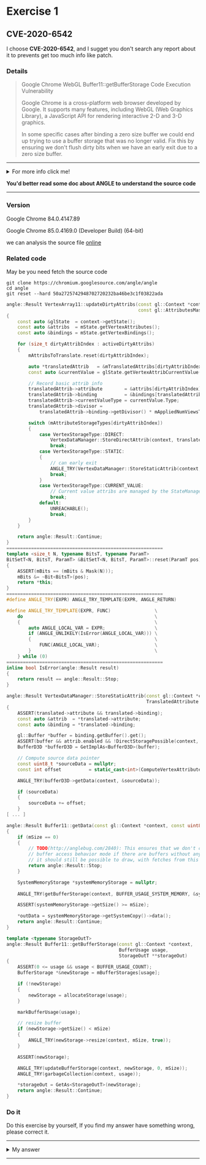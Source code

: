 # Exercise 1

## CVE-2020-6542
I choose **CVE-2020-6542**, and I sugget you don't search any report about it to prevents get too much info like patch.


### Details

> Google Chrome WebGL Buffer11::getBufferStorage Code Execution Vulnerability
>
> Google Chrome is a cross-platform web browser developed by Google. It supports many features, including WebGL (Web Graphics Library), a JavaScript API for rendering interactive 2-D and 3-D graphics.
>
> In some specific cases after binding a zero size buffer we could end up trying to use a buffer storage that was no longer valid. Fix this by ensuring we don't flush dirty bits when we have an early exit due to a zero size buffer. 

---------
<details>
  <summary>For more info click me!</summary>

   Chromium crashes inside the `Buffer11::getBufferStorage` function. This is because newStorage element points to previously freed memory, leading to a use-after-free vulnerability.
</details>

**You'd better read some doc about ANGLE to understand the source code**

--------

### Version

Google Chrome  84.0.4147.89

Google Chrome  85.0.4169.0 (Developer Build) (64-bit)

we can analysis the source file [online](https://chromium.googlesource.com/angle/angle/+/034a8b3f3c5c8e7e1629b8ac88cadb72ea68cf23/src/libANGLE/renderer/d3d/d3d11/VertexArray11.cpp#246)

### Related code

May be you need fetch the source code
```
git clone https://chromium.googlesource.com/angle/angle
cd angle
git reset --hard 50a2725742948702720232ba46be3c1f03822ada
```
```c++
angle::Result VertexArray11::updateDirtyAttribs(const gl::Context *context,
                                                const gl::AttributesMask &activeDirtyAttribs)
{
    const auto &glState  = context->getState();
    const auto &attribs  = mState.getVertexAttributes();
    const auto &bindings = mState.getVertexBindings();

    for (size_t dirtyAttribIndex : activeDirtyAttribs)
    {
        mAttribsToTranslate.reset(dirtyAttribIndex);

        auto *translatedAttrib   = &mTranslatedAttribs[dirtyAttribIndex];
        const auto &currentValue = glState.getVertexAttribCurrentValue(dirtyAttribIndex);

        // Record basic attrib info
        translatedAttrib->attribute        = &attribs[dirtyAttribIndex];
        translatedAttrib->binding          = &bindings[translatedAttrib->attribute->bindingIndex];
        translatedAttrib->currentValueType = currentValue.Type;
        translatedAttrib->divisor =
            translatedAttrib->binding->getDivisor() * mAppliedNumViewsToDivisor;

        switch (mAttributeStorageTypes[dirtyAttribIndex])
        {
            case VertexStorageType::DIRECT:
                VertexDataManager::StoreDirectAttrib(context, translatedAttrib);
                break;
            case VertexStorageType::STATIC:
            {
              	// can early exit
                ANGLE_TRY(VertexDataManager::StoreStaticAttrib(context, translatedAttrib));
                break;
            }
            case VertexStorageType::CURRENT_VALUE:
                // Current value attribs are managed by the StateManager11.
                break;
            default:
                UNREACHABLE();
                break;
        }
    }

    return angle::Result::Continue;
}
=========================================================
template <size_t N, typename BitsT, typename ParamT>
BitSetT<N, BitsT, ParamT> &BitSetT<N, BitsT, ParamT>::reset(ParamT pos)
{
    ASSERT(mBits == (mBits & Mask(N)));
    mBits &= ~Bit<BitsT>(pos);
    return *this;
}
=========================================================
#define ANGLE_TRY(EXPR) ANGLE_TRY_TEMPLATE(EXPR, ANGLE_RETURN)

#define ANGLE_TRY_TEMPLATE(EXPR, FUNC)                \
    do                                                \
    {                                                 \
        auto ANGLE_LOCAL_VAR = EXPR;                  \
        if (ANGLE_UNLIKELY(IsError(ANGLE_LOCAL_VAR))) \
        {                                             \
            FUNC(ANGLE_LOCAL_VAR);                    \
        }                                             \
    } while (0)
=========================================================
inline bool IsError(angle::Result result)
{
    return result == angle::Result::Stop;
}
```
```c++
angle::Result VertexDataManager::StoreStaticAttrib(const gl::Context *context,
                                                   TranslatedAttribute *translated)
{
    ASSERT(translated->attribute && translated->binding);
    const auto &attrib  = *translated->attribute;
    const auto &binding = *translated->binding;

    gl::Buffer *buffer = binding.getBuffer().get();
    ASSERT(buffer && attrib.enabled && !DirectStoragePossible(context, attrib, binding));
    BufferD3D *bufferD3D = GetImplAs<BufferD3D>(buffer);

    // Compute source data pointer
    const uint8_t *sourceData = nullptr;
    const int offset          = static_cast<int>(ComputeVertexAttributeOffset(attrib, binding));

    ANGLE_TRY(bufferD3D->getData(context, &sourceData));

    if (sourceData)
    {
        sourceData += offset;
    }
[ ... ]
```

```c++
angle::Result Buffer11::getData(const gl::Context *context, const uint8_t **outData)
{
    if (mSize == 0)
    {
        // TODO(http://anglebug.com/2840): This ensures that we don't crash or assert in robust
        // buffer access behavior mode if there are buffers without any data. However, technically
        // it should still be possible to draw, with fetches from this buffer returning zero.
        return angle::Result::Stop;
    }

    SystemMemoryStorage *systemMemoryStorage = nullptr;
  	
    ANGLE_TRY(getBufferStorage(context, BUFFER_USAGE_SYSTEM_MEMORY, &systemMemoryStorage));

    ASSERT(systemMemoryStorage->getSize() >= mSize);

    *outData = systemMemoryStorage->getSystemCopy()->data();
    return angle::Result::Continue;
}
```

```c++
template <typename StorageOutT>
angle::Result Buffer11::getBufferStorage(const gl::Context *context,
                                         BufferUsage usage,
                                         StorageOutT **storageOut)
{
    ASSERT(0 <= usage && usage < BUFFER_USAGE_COUNT);
    BufferStorage *&newStorage = mBufferStorages[usage];

    if (!newStorage)
    {
        newStorage = allocateStorage(usage);
    }

    markBufferUsage(usage);

    // resize buffer
    if (newStorage->getSize() < mSize)
    {
        ANGLE_TRY(newStorage->resize(context, mSize, true));
    }

    ASSERT(newStorage);

    ANGLE_TRY(updateBufferStorage(context, newStorage, 0, mSize));
    ANGLE_TRY(garbageCollection(context, usage));

    *storageOut = GetAs<StorageOutT>(newStorage);
    return angle::Result::Continue;
}
```


### Do it

Do this exercise by yourself, If you find my answer have something wrong, please correct it.

---------
<details>
  <summary>My answer</summary>

  The answer I write is incomplete, the following answer doesn't mention the reletion between patch and uaf -_-. Recently I have no time to debug PoC to get the truely answer. So I hope you can correct this.

  patch:
  ```diff
diff --git a/src/libANGLE/renderer/d3d/d3d11/VertexArray11.cpp b/src/libANGLE/renderer/d3d/d3d11/VertexArray11.cpp
index 6bb0bf8..a5f8b6a 100644
--- a/src/libANGLE/renderer/d3d/d3d11/VertexArray11.cpp
+++ b/src/libANGLE/renderer/d3d/d3d11/VertexArray11.cpp
@@ -253,8 +253,6 @@
 
     for (size_t dirtyAttribIndex : activeDirtyAttribs)
     {
-        mAttribsToTranslate.reset(dirtyAttribIndex);
-
         auto *translatedAttrib   = &mTranslatedAttribs[dirtyAttribIndex];
         const auto &currentValue = glState.getVertexAttribCurrentValue(dirtyAttribIndex);
 
@@ -282,6 +280,9 @@
                 UNREACHABLE();
                 break;
         }
+
+        // Make sure we reset the dirty bit after the switch because STATIC can early exit.
+        mAttribsToTranslate.reset(dirtyAttribIndex);
     }
 
     return angle::Result::Continue;
  ```
  doc about [dirty bits](https://chromium.googlesource.com/angle/angle/+/50a2725742948702720232ba46be3c1f03822ada/doc/DirtyBits.md)
  
  ```c++
    angle::Result Buffer11::getData(const gl::Context *context, const uint8_t **outData)
    {
        if (mSize == 0)
        {
            return angle::Result::Stop;  [1]
        }
        SystemMemoryStorage *systemMemoryStorage = nullptr;
        // call getBufferStorage
        ANGLE_TRY(getBufferStorage(context, BUFFER_USAGE_SYSTEM_MEMORY, &systemMemoryStorage));
    }
  ```
  incomplete answer:
  [1] `Buffer11::getData` can return `angle::Result::Stop` if `mSize == 0`
  ```c++
    angle::Result VertexDataManager::StoreStaticAttrib(const gl::Context *context,
                                                    TranslatedAttribute *translated)
    {
        BufferD3D *bufferD3D = GetImplAs<BufferD3D>(buffer);
        // Compute source data pointer
        const uint8_t *sourceData = nullptr;
        const int offset          = static_cast<int>(ComputeVertexAttributeOffset(attrib, binding));

        ANGLE_TRY(bufferD3D->getData(context, &sourceData));   [2]

        if (sourceData)
        {
            sourceData += offset;
        }
    [ ... ]
    ==========================================================
    Buffer11::~Buffer11()
    {
        for (BufferStorage *&storage : mBufferStorages)
        {
            SafeDelete(storage);
        }
    [ ... ]
  ```
  [2] call `Buffer11::getData` in `ANGLE_TRY`, because `mSize == 0` it can return `Stop` then exit early. Finally call `Buffer11::~Buffer11()`, it can free `mBufferStorages`.
  
  One possible situation (maybe wrong) is we can get the raw buffer early because the "early exit", and the `Buffer11::~Buffer11()` have not been trigger. I can call `getBufferStorage` in other path during `~Buffer11()` before `mBufferStorages[usage]` was set to null.
  ```c++
    template <typename StorageOutT>
    angle::Result Buffer11::getBufferStorage(const gl::Context *context,
                                            BufferUsage usage,
                                            StorageOutT **storageOut)
    {
        ASSERT(0 <= usage && usage < BUFFER_USAGE_COUNT);
        BufferStorage *&newStorage = mBufferStorages[usage];   [3] already freed

        if (!newStorage)
        {
            newStorage = allocateStorage(usage);
        }

        markBufferUsage(usage);

        // resize buffer
        if (newStorage->getSize() < mSize)     [4] trigger uaf
        {
            ANGLE_TRY(newStorage->resize(context, mSize, true));
        }
    }
  ```
  In other path call `getBufferStorage`  will trigger uaf, like
  ```c++
    syncVertexBuffersAndInputLayout ->
        applyVertexBuffers ->
            getBuffer ->
                getBufferStorage
  ```
  I get this call tree by this [report](https://talosintelligence.com/vulnerability_reports/TALOS-2020-1127)

  If you are instread of how to construct the Poc, you can get help form [this](https://bugs.chromium.org/p/chromium/issues/attachmentText?aid=457249).

</details>

--------

